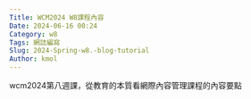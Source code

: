 ```yaml
---
Title: WCM2024 W8課程內容 
Date: 2024-06-16 00:24
Category: w8
Tags: 網誌編寫
Slug: 2024-Spring-w8.-blog-tutorial
Author: kmol
---
```


wcm2024第八週課，從教育的本質看網際內容管理課程的內容要點

<!-- PELICAN_END_SUMMARY -->

